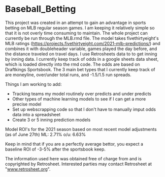 # Baseball_Betting

This project was created in an attempt to gain an advantage in sports betting on MLB regular season games. I am keeping it relatively simple so that it is not overly time consuming to maintain. The whole project can currently be run through the MLB.rmd file. The model takes fivethirtyeight's MLB ratings (https://projects.fivethirtyeight.com/2021-mlb-predictions/) and combines it with doubleheader variable, games played the day before, and the distance traveled on travel days. I use Retrosheets data to to get inning by inning data. I currently keep track of odds in a google sheets data sheet, which is loaded directly into the rmd code. The odds are based on Draftkings Sportsbook. The 3 main bet types that I currently keep track of are moneyline, over/under total runs, and -1.5/1.5 run spreads.

Things I am working to add:
- Tracking teams my model routinely over predicts and under predicts
- Other types of machine learning models to see if I can get a more precise model
- Set up webscrapping code so that I don't have to manually imput odds data into a spreadsheet
- Create 3 or 5 inning prediction models

Model ROI's for the 2021 season based on most recent model adjustments (as of June 27th)
ML: 2.71%
o/u: 6.63%

Keep in mind that if you are a perfectly average bettor, you expect a baseline ROI of -3-5% after the sportsbook keep.

The information used here was obtained free of
charge from and is copyrighted by Retrosheet.  Interested
parties may contact Retrosheet at "www.retrosheet.org".
